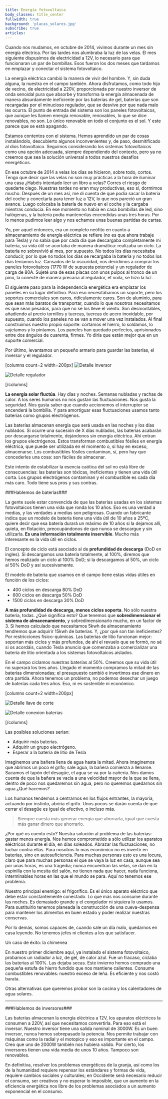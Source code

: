 ```yaml
---
title: Energía fotovoltaica
body_classes: title_center
fullwidth: true
background: 'placas_solares.jpg'
subscribe: true
articles: 
---
```


Cuando nos mudamos, en octubre de 2014, vivimos durante un mes sin energía
eléctrica. Por las tardes nos alumbraba la luz de las velas. El mes siguiente
dispusimos de electricidad a 12V, lo necesario para que funcionaran un par de
bombillas. Esos fueron los dos meses que tardamos en emplazar y conectar el
sistema fotovoltaico.

La energía eléctrica cambió la manera de vivir del hombre. Y, sin duda alguna,
la nuestra en el campo también. Ahora disfrutamos, como todo hijo de vecino, de
electricidad a 220V, proporcionada por nuestro inversor de onda senoidal pura
que absorbe y transforma la energía almacenada de manera absurdamente
ineficiente por las baterías de gel, baterías que son recargadas por el
minucioso regulador, que se desvive por que nada malo les ocurra. El punto de
entrada del sistema son los paneles fotovoltaicos, que aunque les llamen energía
renovable, renovables, lo que se dice renovables, no son. Lo único renovable en
todo el conjunto es el sol. Y este parece que se está apagando.

Estamos contentos con el sistema. Hemos aprendido un par de cosas instalándolo,
descubierto algunos inconvenientes y, de paso, desmitificado al dios
fotovoltaico. Seguimos considerando los sistemas fotovoltaicos como una opción
adecuada, siempre dependiendo del contexto, pero ya no creemos que sea la
solución universal a todos nuestros desafíos energéticos.

En ese octubre de 2014 a velas los días se hicieron, sobre todo, cortos. Tengo
que decir que las velas no son muy prácticas a la hora de iluminar una casa
¿Habéis intentado leer un libro a velas? Corres el riesgo de quedarte
ciego. Nuestras tardes no eran muy productivas, eso sí, dormimos mucho. Después
de un mes así, me di cuenta de que podía sacar la batería del coche y conectarla
para tener luz a 12V, lo que nos pareció un gran avance. Luego colocaba la
batería de nuevo en el coche y la cargaba mientras conducía. En ese momento no
había en casa bombillas de led, sino halógenas, y la batería podía mantenerlas
encendidas unas tres horas. Por lo menos pudimos leer algo y nos echamos unas
buenas partidas de cartas.

Yo, por aquel entonces, era un completo neófito en cuanto a almacenamiento de
energía eléctrica se refiere (no es que ahora trabaje para Tesla) y no sabía que
por cada día que descargaba completamente mi batería, su vida útil se acortaba
de manera dramática: realizaba un ciclo. La batería no sobrevivió al mes, por
supuesto. No todos los días necesitaba conducir, por lo que no todos los días se
recargaba la batería y no todos los días teníamos luz. Cansados de la oscuridad,
nos decidimos a comprar los paneles fotovoltaicos (1770 W de supuesta potencia)
y un regulador de carga de 80A. Sujeté una de esas placas con unos pulpos al
tronco de un pino, la conecté de manera precaria al regulador, et voila, se hizo
la luz.

El siguiente paso para la independencia energética era emplazar los paneles en
su lugar definitivo. Para eso necesitábamos un soporte, pero los soportes
comerciales son caros, ridículamente caros. Son de aluminio, para que sean más
baratos de transportar, cuando lo que nosotros necesitamos es que sean pesados,
para que no se los lleve el viento. Son desmontables, añadiendo al precio
tornillos y tuercas, tuercas de acero inoxidable, por supuesto, cuando los
paneles no se van a mover una vez instalados. Al final construimos nuestro
propio soporte: cortamos el hierro, lo soldamos, lo sujetamos y lo pintamos. Los
paneles han quedado perfectos, aprisionados entre dos ángulos de cuarenta,
firmes. Yo diría que están mejor que en un suporte comercial.

Por último, levantamos un pequeño armario para guardar las baterías, el inversor
y el regulador.
 

[columns count=2 width=200px]
![Detalle inversor](/images/fotovoltaica/detalle_inversor.jpg)


![Detalle regulador](/images/fotovoltaica/detalle_regulador.jpg)

[/columns]


**La energía solar fluctúa**. Hay días y noches. Semanas nubladas y rachas de
calor. A los seres humanos no nos gustan las fluctuaciones. Nos gusta la
seguridad. Nos gusta saber que cuando accionemos el interruptor se encenderá la
bombilla. Y para amortiguar esas fluctuaciones usamos tanto baterías como grupos
electrógenos.

Las baterías almacenan energía que será usada en las noches y los días
nublados. Si ocurre una sucesión de X días nublados, las baterías acabarán por
descargarse totalmente, dejándonos sin energía eléctrica. Ahí entran los grupos
electrógenos. Estos transforman combustibles fósiles en energía eléctrica, que
puede ser utilizada en el momento o, si hay en exceso, almacenarse. Los
combustibles fósiles contaminan, sí, pero hay que concederles una cosa: son
fáciles de almacenar.

Este intento de estabilizar la esencia caótica del sol no está libre de
consecuencias: las baterías son tóxicas, ineficientes y tienen una vida útil
corta. Los grupos electrógenos contaminan y el combustible es cada día más
caro. Todo tiene sus pros y sus contras.

###Hablemos de baterías###

La gente suele estar convencida de que las baterías usadas en los sistemas
fotovoltaicos tienen una vida que ronda los 10 años. Eso es una verdad a medias,
y las verdades a medias son peligrosas. Cuando un fabricante indica que un
modelo de batería tiene una vida útil de 10 años a 25ºC, quiere decir que esa
batería durará un máximo de 10 años si la dejamos allí, quieta, en flotación,
preocupándonos de que nunca se descargue y sin utilizarla. **Es una información
totalmente inservible**. Mucho más interesante es la vida útil en ciclos.

El concepto de ciclo está asociado al de **profundidad de descarga** (DoD en
ingles). Si descargamos una batería totalmente, al 100%, diremos que hemos
realizado un ciclo al 100% DoD; si la descargamos al 50%, un ciclo al 50% DoD y
así sucesivamente. 

El modelo de batería que usamos en el campo tiene estas vidas útiles en función
de los ciclos:

+ 400 ciclos en descarga 80% DoD 
+ 600 ciclos en descarga 50% DoD 
+ 1500 ciclos en descarga 30% DoD 

**A más profundidad de descarga, menos ciclos soporta**. No sólo
nuestra batería, todas. ¿Qué significa esto? Que tenemos que **sobredimensionar el
sistema de almacenamiento**, y sobredimensionarlo mucho, en un factor de 3. Si
hemos calculado que necesitamos 5kwh de almacenamiento tendremos que adquirir
15kwh de baterías. Y, ¿por qué son tan ineficientes? Por restricciones
físico-químicas. Las baterías de litio funcionan mejor: soportan más ciclos y
más profundos, de ahí el revuelo que se formó, no sé si os acordáis, cuando
Tesla anuncio que comenzaba a comercializar una batería de litio orientada a los
sistemas fotovoltaicos aislados.

En el campo ciclamos nuestras baterías al 50%. Creemos que su vida útil no
superará los tres años. Llegado el momento compramos la mitad de las baterías
dimensionadas; el presupuesto cambió e invertimos ese dinero en otra
partida. Ahora tenemos un problema, no podemos desechar un juego de baterías
cada tres años. Eso, ni es sostenible ni económico.

[columns count=2 width=200px]

![Detalle llave de corte](/images/fotovoltaica/detalle_llave_corte.jpg)

![Detalle conexion baterias](/images/fotovoltaica/detalle_conexion_baterias.jpg)

[/columns]

Las posibles soluciones serian:

+ Adquirir más baterías.  
+ Adquirir un grupo electrógeno.  
+ Esperar a la batería de litio de Tesla


Imaginemos una bañera llena de agua hasta la mitad. Ahora imaginemos que abrimos
un poco el grifo; sale agua, la bañera comienza a llenarse. Sacamos el tapón del
desagüe, el agua se va por la cañería. Nos damos cuenta de que la bañera se
vacía a una velocidad mayor de la que se llena, dentro de poco nos quedaremos
sin agua, pero no queremos quedarnos sin agua ¿Qué hacemos?

Los humanos tendemos a centrarnos en los flujos entrantes, la mayoría, actuando
por instinto, abriría el grifo. Unos pocos se darán cuenta de que cerrar el
desagüe es igual de efectivo, o incluso más.

>Siempre cuesta más generar energía que ahorrarla, igual que cuesta más ganar dinero que ahorrarlo.

¿Por qué os cuento esto? Nuestra solución al problema de las baterías: gastar
menos energía. Nos hemos comprometido a sólo utilizar los aparatos eléctricos
durante el día, en días soleados. Abrazar las fluctuaciones, no luchar contra
ellas. Para nosotros lo mas económico no es invertir en baterías, sino en
autosuficiencia.  Para muchas personas esto es una locura, claro que para muchas
personas el que se vaya la luz en casa, aunque sea por unas horas, es una
tragedia; nunca encuentran las velas, se dan en la espinilla con la mesita del
salón, no tienen nada que hacer, nada funciona, interminables horas en las que
el mundo se para. Aquí no tenemos ese problema.

Nuestro principal enemigo: el frigorífico. Es el único aparato eléctrico que
debe estar constantemente conectado. Lo que más nos consume durante las
noches. Es demasiado grande y el congelador ni siquiera lo usamos. Para
sustituirlo tenemos planeada la construcción de una cueva-despensa para mantener
los alimentos en buen estado y poder realizar nuestras conservas.

Por lo demás, somos capaces de, cuando sale un día malo, quedarnos en casa
leyendo. No tenemos jefes ni clientes a los que satisfacer.

Un caso de éxito: la chimenea

En nuestro primer diciembre aquí, ya instalado el sistema fotovoltaico, probamos
un radiador a luz, de gel, de calor azul. Fue un fracaso, ciclaba las baterías
al 100%. Las dejaba secas. Este invierno hemos comprado una pequeña estufa de
hierro fundido que nos mantiene calientes. Consume combustibles renovables:
nuestro exceso de leña. Es eficiente y nos costó barata.

Otras alternativas que queremos probar son la cocina y los calentadores de agua
solares.

* * *

###Hablemos de inversores###

Las baterías almacenan la energía eléctrica a 12V, los aparatos eléctricos la
consumen a 220V, así que necesitamos convertirla. Para eso está el
inversor. Nuestro inversor tiene una salida nominal de 3000W. Es un buen
inversor, nunca hemos sobrepasado la potencia. Nos permite trabajar con máquinas
como la radial y el motopico y eso es importante en el campo. Creo que uno de
2000W también nos hubiera valido. Por cierto, los inversores tienen una
vida media de unos 10 años. Tampoco son renovables.


En definitiva, resolver los problemas energéticos de la granja, así como los de
la humanidad requiere repensar los estándares y formas de vida, requiere cambios
sociales y culturales; en Occidente será necesario reducir el consumo, ser
creativos y no esperar lo imposible, que un aumento en la eficiencia energética
nos libre de los problemas asociados a un aumento exponencial en el consumo.


